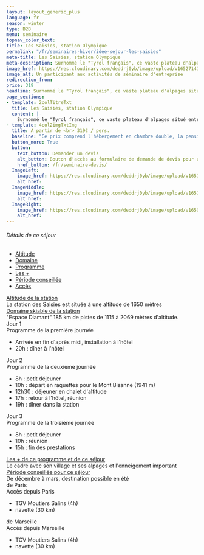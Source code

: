 ```yaml
---
layout: layout_generic_plus
language: fr
season: winter
type: B2B
menu: seminaire
topnav_color_text: 
title: Les Saisies, station Olympique
permalink: "/fr/seminaires-hiver/idee-sejour-les-saisies"
meta-title: Les Saisies, station Olympique
meta-description: Surnommé le "Tyrol français", ce vaste plateau d'alpages situé entre Beaufortain et Val d'Arly offre une vue imprenable sur le Mont Blanc... Village réputé pour son domaine nordique (épreuves des JO de 1992), son domaine alpin demeure très vaste et très bien équipé, en témoigne son champion olympique Franck PICCARD médaillé à Calgary (1988) puis à Albertville (1992).
image_href: https://res.cloudinary.com/deddrj0yb/image/upload/v1652714123/website/winter/IMG_3941.jpg
image_alt: Un participant aux activités de séminaire d'entreprise
redirection_from:
price: 319
headline: Surnommé le "Tyrol français", ce vaste plateau d'alpages situé entre Beaufortain et Val d'Arly offre une vue imprenable sur le Mont Blanc...
page_sections:
- template: 2colTitreTxt
  title: Les Saisies, station Olympique
  content: |-
    Surnommé le "Tyrol français", ce vaste plateau d'alpages situé entre Beaufortain et Val d'Arly offre une vue imprenable sur le Mont Blanc… Village réputé pour son domaine nordique (épreuves des JO de 1992), son domaine alpin demeure très vaste et très bien équipé, en témoigne son champion olympique Franck PICCARD médaillé à Calgary (1988) puis à Albertville (1992).
- template: 4col2imgTxtImg
  title: A partir de <br> 319€ / pers.
  baseline: "Ce prix comprend l'hébergement en chambre double, la pension complète, les prestations séminaire avec pause, vidéoprojecteur et location de salle, la taxe de séjour."
  button_more: True
  button:
    text_button: Demander un devis
    alt_button: Bouton d'accès au formulaire de demande de devis pour un séminaire d'entreprise
    href_button: /fr/seminaire-devis/
  ImageLeft:
    image_href: https://res.cloudinary.com/deddrj0yb/image/upload/v1651074003/website/Seminaires/hiver/jasmina-rojko-6dbxzjbUWUM-unsplash.jpg
    alt_href:
  ImageMiddle:
    image_href: https://res.cloudinary.com/deddrj0yb/image/upload/v1651071398/website/winter/sandra-grunewald-iLh4RcF1VVQ-unsplash.jpg
    alt_href:
  ImageRight:
    image_href: https://res.cloudinary.com/deddrj0yb/image/upload/v1650978969/website/resorts/Les%20Saisies%20hauteluce/mr-xerty-yP__MNZqmqU-unsplash.jpg
    alt_href:
---
```


<!-- start section -->
<section class="big-section bg-light-gray border-top border-color-medium-gray wow animate__fadeIn">
    <div class="container">
        <div class="row justify-content-center">
            <div class="col-md-12 text-center margin-six-bottom">
                <h6 class="alt-font text-extra-dark-gray font-weight-500">Détails de ce séjour</h6>
            </div>
        </div>
        <div class="row justify-content-center">
            <div class="col-12 col-lg-10 tab-style-05">
                <div class="tab-box">
                    <!-- start tab navigation -->
                    <ul class="nav nav-tabs margin-7-rem-bottom md-margin-5-rem-bottom xs-margin-15px-lr align-items-center justify-content-center font-weight-500 text-uppercase">
                        <li class="nav-item alt-font"><a class="nav-link" href="#tab-nine1" data-bs-toggle="tab">Altitude</a></li>
                        <li class="nav-item alt-font"><a class="nav-link" href="#tab-nine2" data-bs-toggle="tab">Domaine</a></li>
                        <li class="nav-item alt-font"><a class="nav-link active" href="#tab-nine3" data-bs-toggle="tab">Programme</a></li>
                        <li class="nav-item alt-font"><a class="nav-link" href="#tab-nine4" data-bs-toggle="tab">Les +</a></li>
                        <li class="nav-item alt-font"><a class="nav-link" href="#tab-nine5" data-bs-toggle="tab">Période conseillée</a></li>
                        <li class="nav-item alt-font"><a class="nav-link" href="#tab-nine6" data-bs-toggle="tab">Accès</a></li>
                    </ul>
                    <!-- end tab navigation -->
                </div>
                <div class="tab-content">
                    <!-- start tab content -->
                    <div class="tab-pane med-text fade in" id="tab-nine1">
                        <div class="panel-group accordion-event accordion-style-04" id="accordion1" data-active-icon="icon-feather-minus" data-inactive-icon="icon-feather-plus">
                            <!-- start accordion item -->
                            <div class="panel border-color-black-transparent">
                                <div class="panel-heading">
                                    <span class="panel-body-no-marg-fullwidth"></span>
                                    <a class="accordion-toggle" data-bs-parent="#accordion1" href="#accordion-style-4-1">
                                        <div class="panel-title">
                                            <span class="text-extra-dark-gray d-inline-block font-weight-500 h4">Altitude de la station</span>
                                        </div>
                                    </a>                                    
                                </div>
                                <div id="accordion-style-4-1" class="panel-collapse " data-bs-parent="#accordion1">
                                    <div class="panel-body-no-marg-fullwidth">La station des Saisies est située à une altitude de 1650 mètres</div>
                                </div>
                            </div>
                            <!-- end accordion item -->
                        </div>
                    </div>
                    <!-- end tab content -->
                    <!-- start tab content -->
                    <div class="tab-pane fade in" id="tab-nine2">
                        <div class="panel-group accordion-event accordion-style-04" id="accordion2" data-active-icon="icon-feather-minus" data-inactive-icon="icon-feather-plus">
                            <!-- start accordion item -->
                            <div class="panel border-color-black-transparent">
                                <div class="panel-heading">
                                    <span class="panel-body-no-marg-fullwidth h4 "></span>
                                        <a class="accordion-toggle"  data-bs-parent="#accordion2" href="#accordion-style-4-1">
                                            <div class="panel-title">
                                                <span class="text-extra-dark-gray d-inline-block font-weight-500 h4">Domaine skiable de la station</span>
                                            </div>
                                        </a>
                                    </div>
                                    <div id="accordion-style-4-1" class="panel-collapse " data-bs-parent="#accordion2">
                                        <div class="panel-body-no-marg-fullwidth">"Espace Diamant" 185 km de pistes de 1115 à 2069 mètres d'altitude.</div>
                                    </div>
                                </div>
                            <!-- end accordion item -->
                        </div>
                    </div>
                    <!-- end tab content -->
                    <!-- start tab content -->
                    <div class="tab-pane fade in active show" id="tab-nine3">
                        <div class="panel-group accordion-event accordion-style-04" id="accordion3" data-active-icon="icon-feather-minus" data-inactive-icon="icon-feather-plus">
                            <!-- start accordion item -->
                            <div class="panel border-color-black-transparent">
                                <div class="panel-heading">
                                    <span class="panel-time">Jour 1</span>
                                    <span class="accordion-toggle">
                                        <div class="panel-title">
                                            <span class="text-extra-dark-gray d-inline-block font-weight-500 h4">Programme de la première journée</span>
                                        </div>
                                    </span>
                                </div>
                                <div>
                                    <div class="panel-body-marg-fullwidth">
                                      <ul class="list-style-01">
                                        <li><i class="fas fa-check mb-0"></i>Arrivée en fin d'après midi, installation à l'hôtel</li>
                                        <li><i class="fas fa-check mb-0"></i>20h : dîner à l'hôtel</li>
                                      </ul>
                                    </div>
                                </div>
                            </div>
                            <!-- end accordion item -->
                            <!-- start accordion item -->
                            <div class="panel border-color-black-transparent">
                              <div class="panel-heading">
                                  <span class="panel-time">Jour 2</span>
                                  <span class="accordion-toggle">
                                      <div class="panel-title">
                                          <span class="text-extra-dark-gray d-inline-block font-weight-500 h4">Programme de la deuxième journée</span>
                                      </div>
                                  </span>
                              </div>
                              <div>
                                  <div class="panel-body-marg-fullwidth">
                                    <ul class="list-style-01">
                                      <li><i class="fas fa-check mb-0"></i>8h : petit déjeuner</li>
                                      <li><i class="fas fa-check mb-0"></i>10h : départ en raquettes pour le Mont Bisanne (1941 m)</li>
                                      <li><i class="fas fa-check mb-0"></i>12h30 : déjeuner en chalet d'altitude</li>
                                      <li><i class="fas fa-check mb-0"></i>17h : retour à l'hôtel, réunion</li>
                                      <li><i class="fas fa-check mb-0"></i>19h : dîner dans la station</li>
                                    </ul>
                                  </div>
                              </div>
                            </div>
                            <!-- end accordion item -->
                            <!-- start accordion item -->
                            <div class="panel border-color-black-transparent">
                              <div class="panel-heading">
                                  <span class="panel-time">Jour 3</span>
                                  <span class="accordion-toggle">
                                      <div class="panel-title">
                                          <span class="text-extra-dark-gray d-inline-block font-weight-500 h4">Programme de la troisième journée</span>
                                      </div>
                                  </span>
                              </div>
                              <div>
                                  <div class="panel-body-marg-fullwidth">
                                    <ul class="list-style-01">
                                      <li><i class="fas fa-check mb-0"></i>8h : petit déjeuner</li>
                                      <li><i class="fas fa-check mb-0"></i>10h : réunion</li>
                                      <li><i class="fas fa-check mb-0"></i>15h : fin des prestations</li>
                                    </ul>
                                  </div>
                              </div>
                            </div>
                            <!-- end accordion item -->
                        </div>
                    </div>
                    <!-- end tab content -->
                    <!-- start tab content -->
                    <div class="tab-pane fade in" id="tab-nine4">
                        <div class="panel-group accordion-event accordion-style-04" id="accordion4" data-active-icon="icon-feather-minus" data-inactive-icon="icon-feather-plus">
                            <!-- start accordion item -->
                            <div class="panel border-color-black-transparent">
                              <div class="panel-heading">
                                  <span class="panel-body-no-marg-fullwidth"></span>
                                  <a class="accordion-toggle" data-bs-parent="#accordion1" href="#accordion-style-4-1">
                                      <div class="panel-title">
                                          <span class="text-extra-dark-gray d-inline-block font-weight-500 h4">Les + de ce programme et de ce séjour</span>
                                      </div>
                                  </a>                                    
                              </div>
                              <div id="accordion-style-4-1" class="panel-collapse " data-bs-parent="#accordion1">
                                  <div class="panel-body-no-marg-fullwidth">Le cadre avec son village et ses alpages et l'enneigement important</div>
                              </div>
                            </div>
                            <!-- end accordion item -->
                        </div>
                    </div>
                    <!-- end tab content -->
                    <!-- start tab content -->
                    <div class="tab-pane fade in" id="tab-nine5">
                        <div class="panel-group accordion-event accordion-style-04" id="accordion5" data-active-icon="icon-feather-minus" data-inactive-icon="icon-feather-plus">
                            <!-- start accordion item -->
                            <div class="panel border-color-black-transparent">
                              <div class="panel-heading">
                                  <span class="panel-body-no-marg-fullwidth"></span>
                                  <a class="accordion-toggle" data-bs-parent="#accordion1" href="#accordion-style-4-1">
                                      <div class="panel-title">
                                          <span class="text-extra-dark-gray d-inline-block font-weight-500 h4">Période conseillée pour ce séjour</span>
                                      </div>
                                  </a>                                    
                              </div>
                              <div id="accordion-style-4-1" class="panel-collapse " data-bs-parent="#accordion1">
                                  <div class="panel-body-no-marg-fullwidth">De décembre à mars, destination possible en été</div>
                              </div>
                            </div>
                            <!-- end accordion item -->
                        </div>
                    </div>
                    <!-- end tab content -->
                    <!-- start tab content -->
                    <div class="tab-pane fade in" id="tab-nine6">
                        <div class="panel-group accordion-event accordion-style-04" id="accordion6" data-active-icon="icon-feather-minus" data-inactive-icon="icon-feather-plus">
                             <!-- start accordion item -->
                            <div class="panel border-color-black-transparent">
                              <div class="panel-heading">
                                  <span class="panel-time">de Paris</span>
                                  <span class="accordion-toggle">
                                      <div class="panel-title">
                                          <span class="text-extra-dark-gray d-inline-block font-weight-500 h4">Accès depuis Paris</span>
                                      </div>
                                  </span>
                              </div>
                              <div>
                                  <div class="panel-body-marg-fullwidth">
                                    <ul class="list-style-01">
                                      <li><i class="fas fa-check mb-0"></i>TGV Moutiers Salins (4h)</li>
                                      <li><i class="fas fa-check mb-0"></i>navette (30 km)</li>
                                    </ul>
                                  </div>
                              </div>
                            </div>
                            <!-- end accordion item -->
                          <!-- start accordion item -->
                          <div class="panel border-color-black-transparent">
                            <div class="panel-heading">
                                <span class="panel-time">de Marseille</span>
                                <span class="accordion-toggle">
                                    <div class="panel-title">
                                        <span class="text-extra-dark-gray d-inline-block font-weight-500 h4">Accès depuis Marseille</span>
                                    </div>
                                </span>
                            </div>
                            <div>
                                <div class="panel-body-marg-fullwidth">
                                  <ul class="list-style-01">
                                    <li><i class="fas fa-check mb-0"></i>TGV Moutiers Salins (4h)</li>
                                    <li><i class="fas fa-check mb-0"></i>navette (30 km)</li>
                                  </ul>
                                </div>
                            </div>
                          </div>
                          <!-- end accordion item -->
                        </div>
                    </div>
                    <!-- end tab content -->
                </div>
            </div>       
        </div>
    </div>
</section>
<!-- end section -->